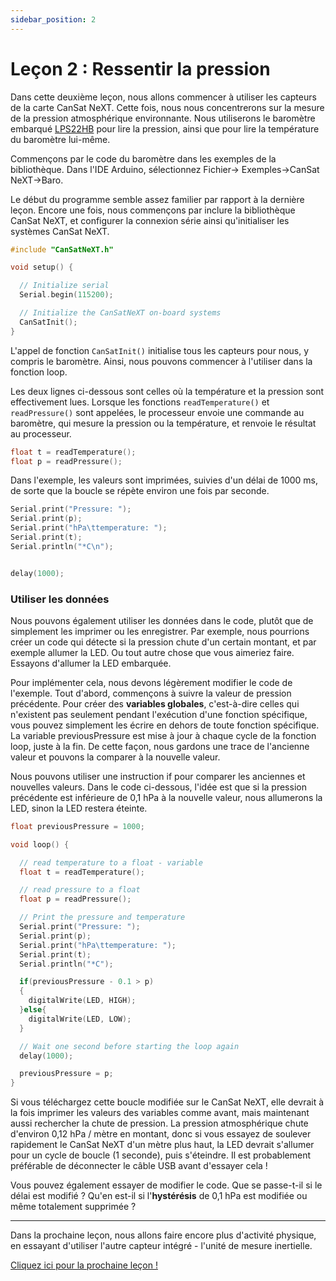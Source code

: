 ```yaml
---
sidebar_position: 2
---
```


# Leçon 2 : Ressentir la pression

Dans cette deuxième leçon, nous allons commencer à utiliser les capteurs de la carte CanSat NeXT. Cette fois, nous nous concentrerons sur la mesure de la pression atmosphérique environnante. Nous utiliserons le baromètre embarqué [LPS22HB](./../CanSat-hardware/on_board_sensors#barometer) pour lire la pression, ainsi que pour lire la température du baromètre lui-même.

Commençons par le code du baromètre dans les exemples de la bibliothèque. Dans l'IDE Arduino, sélectionnez Fichier-> Exemples->CanSat NeXT->Baro.

Le début du programme semble assez familier par rapport à la dernière leçon. Encore une fois, nous commençons par inclure la bibliothèque CanSat NeXT, et configurer la connexion série ainsi qu'initialiser les systèmes CanSat NeXT.

```Cpp title="Setup"
#include "CanSatNeXT.h"

void setup() {

  // Initialize serial
  Serial.begin(115200);

  // Initialize the CanSatNeXT on-board systems
  CanSatInit();
}
```

L'appel de fonction `CanSatInit()` initialise tous les capteurs pour nous, y compris le baromètre. Ainsi, nous pouvons commencer à l'utiliser dans la fonction loop.

Les deux lignes ci-dessous sont celles où la température et la pression sont effectivement lues. Lorsque les fonctions `readTemperature()` et `readPressure()` sont appelées, le processeur envoie une commande au baromètre, qui mesure la pression ou la température, et renvoie le résultat au processeur.

```Cpp title="Reading to variables"
float t = readTemperature();
float p = readPressure(); 
```

Dans l'exemple, les valeurs sont imprimées, suivies d'un délai de 1000 ms, de sorte que la boucle se répète environ une fois par seconde.

```Cpp title="Printing the variables"
Serial.print("Pressure: ");
Serial.print(p);
Serial.print("hPa\ttemperature: ");
Serial.print(t);
Serial.println("*C\n");


delay(1000);
```

### Utiliser les données

Nous pouvons également utiliser les données dans le code, plutôt que de simplement les imprimer ou les enregistrer. Par exemple, nous pourrions créer un code qui détecte si la pression chute d'un certain montant, et par exemple allumer la LED. Ou tout autre chose que vous aimeriez faire. Essayons d'allumer la LED embarquée.

Pour implémenter cela, nous devons légèrement modifier le code de l'exemple. Tout d'abord, commençons à suivre la valeur de pression précédente. Pour créer des **variables globales**, c'est-à-dire celles qui n'existent pas seulement pendant l'exécution d'une fonction spécifique, vous pouvez simplement les écrire en dehors de toute fonction spécifique. La variable previousPressure est mise à jour à chaque cycle de la fonction loop, juste à la fin. De cette façon, nous gardons une trace de l'ancienne valeur et pouvons la comparer à la nouvelle valeur.

Nous pouvons utiliser une instruction if pour comparer les anciennes et nouvelles valeurs. Dans le code ci-dessous, l'idée est que si la pression précédente est inférieure de 0,1 hPa à la nouvelle valeur, nous allumerons la LED, sinon la LED restera éteinte.

```Cpp title="Reacting to pressure drops"
float previousPressure = 1000;

void loop() {

  // read temperature to a float - variable
  float t = readTemperature();

  // read pressure to a float
  float p = readPressure(); 

  // Print the pressure and temperature
  Serial.print("Pressure: ");
  Serial.print(p);
  Serial.print("hPa\ttemperature: ");
  Serial.print(t);
  Serial.println("*C");

  if(previousPressure - 0.1 > p)
  {
    digitalWrite(LED, HIGH);
  }else{
    digitalWrite(LED, LOW);
  }

  // Wait one second before starting the loop again
  delay(1000);

  previousPressure = p;
}
```

Si vous téléchargez cette boucle modifiée sur le CanSat NeXT, elle devrait à la fois imprimer les valeurs des variables comme avant, mais maintenant aussi rechercher la chute de pression. La pression atmosphérique chute d'environ 0,12 hPa / mètre en montant, donc si vous essayez de soulever rapidement le CanSat NeXT d'un mètre plus haut, la LED devrait s'allumer pour un cycle de boucle (1 seconde), puis s'éteindre. Il est probablement préférable de déconnecter le câble USB avant d'essayer cela !

Vous pouvez également essayer de modifier le code. Que se passe-t-il si le délai est modifié ? Qu'en est-il si l'**hystérésis** de 0,1 hPa est modifiée ou même totalement supprimée ?

---

Dans la prochaine leçon, nous allons faire encore plus d'activité physique, en essayant d'utiliser l'autre capteur intégré - l'unité de mesure inertielle.

[Cliquez ici pour la prochaine leçon !](./lesson3)